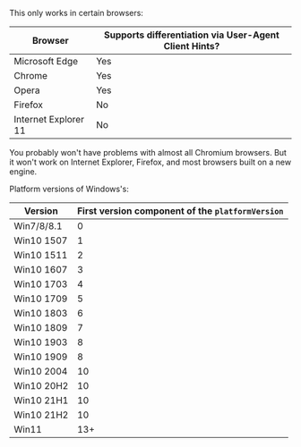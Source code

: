 This only works in certain browsers:
<table>
<thead>
<tr>
<th>Browser</th>
<th>Supports differentiation via User-Agent Client Hints?</th>
</tr>
</thead>
<tbody>
<tr>
<td>Microsoft Edge</td>
<td>Yes</td>
</tr>
<tr>
<td>Chrome</td>
<td>Yes</td>
</tr>
<tr>
<td>Opera</td>
<td>Yes</td>
</tr>
<tr>
<td>Firefox</td>
<td>No</td>
</tr>
<tr>
<td>Internet Explorer 11</td>
<td>No</td>
</tr>
</tbody>
</table>
You probably won't have problems with almost all Chromium browsers. But it won't work on Internet Explorer, Firefox, and most browsers built on a new engine.

Platform versions of Windows's:
<table>
<thead>
<tr>
<th>Version</th>
<th>First version component of the <code>platformVersion</code></th>
</tr>
</thead>
<tbody>
<tr>
<td>Win7/8/8.1</td>
<td>0</td>
</tr>
<tr>
<td>Win10 1507</td>
<td>1</td>
</tr>
<tr>
<td>Win10 1511</td>
<td>2</td>
</tr>
<tr>
<td>Win10 1607</td>
<td>3</td>
</tr>
<tr>
<td>Win10 1703</td>
<td>4</td>
</tr>
<tr>
<td>Win10 1709</td>
<td>5</td>
</tr>
<tr>
<td>Win10 1803</td>
<td>6</td>
</tr>
<tr>
<td>Win10 1809</td>
<td>7</td>
</tr>
<tr>
<td>Win10 1903</td>
<td>8</td>
</tr>
<tr>
<td>Win10 1909</td>
<td>8</td>
</tr>
<tr>
<td>Win10 2004</td>
<td>10</td>
</tr>
<tr>
<td>Win10 20H2</td>
<td>10</td>
</tr>
<tr>
<td>Win10 21H1</td>
<td>10</td>
</tr>
<tr>
<td>Win10 21H2</td>
<td>10</td>
</tr>
<tr>
<td>Win11</td>
<td>13+</td>
</tr>
</tbody>
</table>
